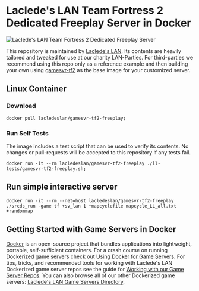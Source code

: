 # Laclede's LAN Team Fortress 2 Dedicated Freeplay Server in Docker

![Laclede's LAN Team Fortress 2 Dedicated Freeplay Server](https://raw.githubusercontent.com/LacledesLAN/gamesvr-tf2-freeplay/master/.misc/banner-tf2-freeplay.png "Laclede's LAN Team Fortress 2 Dedicated Freeplay Server")

This repository is maintained by [Laclede's LAN](https://lacledeslan.com). Its contents are heavily tailored and tweaked
for use at our charity LAN-Parties. For third-parties we recommend using this repo only as a reference example and then
building your own using [gamesvr-tf2](https://github.com/LacledesLAN/gamesvr-tf2) as the base image for your customized
server.

## Linux Container

### Download

```shell
docker pull lacledeslan/gamesvr-tf2-freeplay;
```

### Run Self Tests

The image includes a test script that can be used to verify its contents. No changes or pull-requests will be accepted
to this repository if any tests fail.

```shell
docker run -it --rm lacledeslan/gamesvr-tf2-freeplay ./ll-tests/gamesvr-tf2-freeplay.sh;
```

## Run simple interactive server

```shell
docker run -it --rm --net=host lacledeslan/gamesvr-tf2-freeplay ./srcds_run -game tf +sv_lan 1 +mapcyclefile mapcycle_LL_all.txt +randommap
```

## Getting Started with Game Servers in Docker

[Docker](https://docs.docker.com/) is an open-source project that bundles applications into lightweight, portable,
self-sufficient containers. For a crash course on running Dockerized game servers check out [Using Docker for Game
Servers](https://github.com/LacledesLAN/README.1ST/blob/master/GameServers/DockerAndGameServers.md). For tips, tricks,
and recommended tools for working with Laclede's LAN Dockerized game server repos see the guide for [Working with our
Game Server Repos](https://github.com/LacledesLAN/README.1ST/blob/master/GameServers/WorkingWithOurRepos.md). You can
also browse all of our other Dockerized game servers: [Laclede's LAN Game Servers
Directory](https://github.com/LacledesLAN/README.1ST/tree/master/GameServers).
